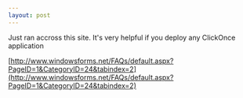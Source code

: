 ```yaml
---
layout: post
---
```

Just ran accross this site.  It's very helpful if you deploy any ClickOnce application

[http://www.windowsforms.net/FAQs/default.aspx?PageID=1&CategoryID=24&tabindex=2](http://www.windowsforms.net/FAQs/default.aspx?PageID=1&CategoryID=24&tabindex=2)

